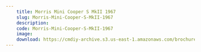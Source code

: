 ```yaml
---
    title: Morris Mini Cooper S MkII 1967
    slug: Morris-Mini-Cooper-S-MkII-1967
    description:
    code: Morris-Mini-Cooper-S-MkII-1967
    image:
    download: https://cmdiy-archive.s3.us-east-1.amazonaws.com/brochures/documents/Morris+Mini+Cooper+S+MkII+1967.pdf
---
```

<!-- Content of the page -->

##
        